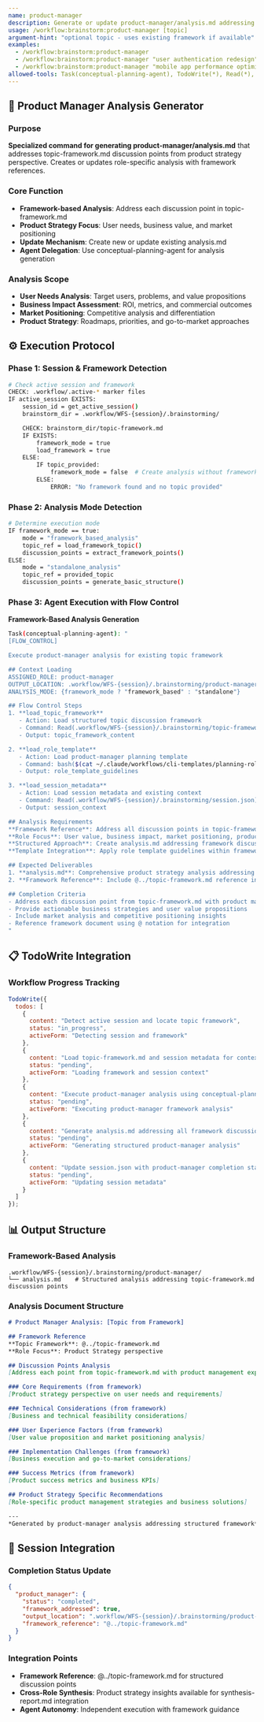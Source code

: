```yaml
---
name: product-manager
description: Generate or update product-manager/analysis.md addressing topic-framework discussion points
usage: /workflow:brainstorm:product-manager [topic]
argument-hint: "optional topic - uses existing framework if available"
examples:
  - /workflow:brainstorm:product-manager
  - /workflow:brainstorm:product-manager "user authentication redesign"
  - /workflow:brainstorm:product-manager "mobile app performance optimization"
allowed-tools: Task(conceptual-planning-agent), TodoWrite(*), Read(*), Write(*)
---
```


## 🎯 **Product Manager Analysis Generator**

### Purpose
**Specialized command for generating product-manager/analysis.md** that addresses topic-framework.md discussion points from product strategy perspective. Creates or updates role-specific analysis with framework references.

### Core Function
- **Framework-based Analysis**: Address each discussion point in topic-framework.md
- **Product Strategy Focus**: User needs, business value, and market positioning
- **Update Mechanism**: Create new or update existing analysis.md
- **Agent Delegation**: Use conceptual-planning-agent for analysis generation

### Analysis Scope
- **User Needs Analysis**: Target users, problems, and value propositions
- **Business Impact Assessment**: ROI, metrics, and commercial outcomes
- **Market Positioning**: Competitive analysis and differentiation
- **Product Strategy**: Roadmaps, priorities, and go-to-market approaches

## ⚙️ **Execution Protocol**

### Phase 1: Session & Framework Detection
```bash
# Check active session and framework
CHECK: .workflow/.active-* marker files
IF active_session EXISTS:
    session_id = get_active_session()
    brainstorm_dir = .workflow/WFS-{session}/.brainstorming/

    CHECK: brainstorm_dir/topic-framework.md
    IF EXISTS:
        framework_mode = true
        load_framework = true
    ELSE:
        IF topic_provided:
            framework_mode = false  # Create analysis without framework
        ELSE:
            ERROR: "No framework found and no topic provided"
```

### Phase 2: Analysis Mode Detection
```bash
# Determine execution mode
IF framework_mode == true:
    mode = "framework_based_analysis"
    topic_ref = load_framework_topic()
    discussion_points = extract_framework_points()
ELSE:
    mode = "standalone_analysis"
    topic_ref = provided_topic
    discussion_points = generate_basic_structure()
```

### Phase 3: Agent Execution with Flow Control
**Framework-Based Analysis Generation**

```bash
Task(conceptual-planning-agent): "
[FLOW_CONTROL]

Execute product-manager analysis for existing topic framework

## Context Loading
ASSIGNED_ROLE: product-manager
OUTPUT_LOCATION: .workflow/WFS-{session}/.brainstorming/product-manager/
ANALYSIS_MODE: {framework_mode ? "framework_based" : "standalone"}

## Flow Control Steps
1. **load_topic_framework**
   - Action: Load structured topic discussion framework
   - Command: Read(.workflow/WFS-{session}/.brainstorming/topic-framework.md)
   - Output: topic_framework_content

2. **load_role_template**
   - Action: Load product-manager planning template
   - Command: bash($(cat ~/.claude/workflows/cli-templates/planning-roles/product-manager.md))
   - Output: role_template_guidelines

3. **load_session_metadata**
   - Action: Load session metadata and existing context
   - Command: Read(.workflow/WFS-{session}/.brainstorming/session.json)
   - Output: session_context

## Analysis Requirements
**Framework Reference**: Address all discussion points in topic-framework.md from product strategy perspective
**Role Focus**: User value, business impact, market positioning, product strategy
**Structured Approach**: Create analysis.md addressing framework discussion points
**Template Integration**: Apply role template guidelines within framework structure

## Expected Deliverables
1. **analysis.md**: Comprehensive product strategy analysis addressing all framework discussion points
2. **Framework Reference**: Include @../topic-framework.md reference in analysis

## Completion Criteria
- Address each discussion point from topic-framework.md with product management expertise
- Provide actionable business strategies and user value propositions
- Include market analysis and competitive positioning insights
- Reference framework document using @ notation for integration
"
```

## 📋 **TodoWrite Integration**

### Workflow Progress Tracking
```javascript
TodoWrite({
  todos: [
    {
      content: "Detect active session and locate topic framework",
      status: "in_progress",
      activeForm: "Detecting session and framework"
    },
    {
      content: "Load topic-framework.md and session metadata for context",
      status: "pending",
      activeForm: "Loading framework and session context"
    },
    {
      content: "Execute product-manager analysis using conceptual-planning-agent with FLOW_CONTROL",
      status: "pending",
      activeForm: "Executing product-manager framework analysis"
    },
    {
      content: "Generate analysis.md addressing all framework discussion points",
      status: "pending",
      activeForm: "Generating structured product-manager analysis"
    },
    {
      content: "Update session.json with product-manager completion status",
      status: "pending",
      activeForm: "Updating session metadata"
    }
  ]
});
```

## 📊 **Output Structure**

### Framework-Based Analysis
```
.workflow/WFS-{session}/.brainstorming/product-manager/
└── analysis.md    # Structured analysis addressing topic-framework.md discussion points
```

### Analysis Document Structure
```markdown
# Product Manager Analysis: [Topic from Framework]

## Framework Reference
**Topic Framework**: @../topic-framework.md
**Role Focus**: Product Strategy perspective

## Discussion Points Analysis
[Address each point from topic-framework.md with product management expertise]

### Core Requirements (from framework)
[Product strategy perspective on user needs and requirements]

### Technical Considerations (from framework)
[Business and technical feasibility considerations]

### User Experience Factors (from framework)
[User value proposition and market positioning analysis]

### Implementation Challenges (from framework)
[Business execution and go-to-market considerations]

### Success Metrics (from framework)
[Product success metrics and business KPIs]

## Product Strategy Specific Recommendations
[Role-specific product management strategies and business solutions]

---
*Generated by product-manager analysis addressing structured framework*
```

## 🔄 **Session Integration**

### Completion Status Update
```json
{
  "product_manager": {
    "status": "completed",
    "framework_addressed": true,
    "output_location": ".workflow/WFS-{session}/.brainstorming/product-manager/analysis.md",
    "framework_reference": "@../topic-framework.md"
  }
}
```

### Integration Points
- **Framework Reference**: @../topic-framework.md for structured discussion points
- **Cross-Role Synthesis**: Product strategy insights available for synthesis-report.md integration
- **Agent Autonomy**: Independent execution with framework guidance
